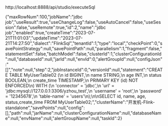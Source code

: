 http://localhost:8888/api/studio/executeSql

{"maxRowNum":100,"jobName":"jdbc job","useResult":true,"useChangeLog":false,"useAutoCancel":false,"useSession":false,"useRemote":true,"id":2,"name":"jdbc job","enabled":true,"createTime":"2023-07-21T11:01:03","updateTime":"2023-07-21T14:27:50","dialect":"FlinkSql","tenantId":1,"type":"local","checkPoint":0,"savePointStrategy":null,"savePointPath":null,"parallelism":1,"fragment":false,"statementSet":false,"batchModel":false,"clusterId":1,"clusterConfigurationId":null,"databaseId":null,"jarId":null,"envId":0,"alertGroupId":null,"configJson":"[]","note":null,"step":2,"jobInstanceId":0,"versionId":null,"statement":"CREATE TABLE MyUserTable02 (\n  id BIGINT,\n  name STRING,\n  age INT,\n  status BOOLEAN,\n  create_time TIMESTAMP,\n  PRIMARY KEY (id) NOT ENFORCED\n) WITH (\n   'connector' = 'jdbc',\n   'url' = 'jdbc:mysql://127.0.0.1:3306/yzhou_test',\n   'username' = 'root',\n   'password' = '12345678',\n   'table-name' = 'users'\n);\n\nSELECT id, name, age, status,create_time FROM MyUserTable02;","clusterName":"开发机-Flink-standalone","savePoints":null,"config":[],"path":null,"jarName":null,"clusterConfigurationName":null,"databaseName":null,"envName":null,"alertGroupName":null,"taskId":2}